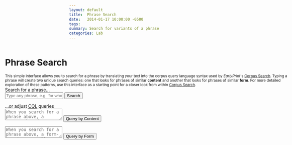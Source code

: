 ```yaml
---
layout: default
title:  Phrase Search
date:   2014-01-17 10:00:00 -0500
tags:
summary: Search for variants of a phrase
categories: Lab
---
```


<div class="background bg-white min-vh-75">
<h1 class="pl3">Phrase Search</h1>
<small class="db w-80 center">This simple interface allows you to search for a phrase by translating your text into the corpus query language syntax used by <em>EarlyPrint</em>'s <a href="http://eplab.artsci.wustl.edu/corpus-frontend-1.2/eebotcp/search/">Corpus Search</a>. Typing a phrase will create two unique search queries: one that looks for phrases of similar <strong>content</strong> and another that looks for phrases of similar <strong>form</strong>. For more detailed exploration of these patterns, use this interface as a starting point for a closer look from within <a href="http://eplab.artsci.wustl.edu/corpus-frontend-1.2/eebotcp/search/">Corpus Search</a>.</small>

<div class="cf h-auto bg-light-blue mw7 center pa4 br2-ns ba b--black-10">
  <div class="fl w-100 tc mb1">Search for a phrase...</div>
  <form id="mainSearch">
   <input class="f6 f5-l input-reset bn fl black-80 bg-white pa3 lh-solid w-100 w-75-m w-80-l br2-ns br--left-ns" type="text" placeholder="Type any phrase, e.g. 'for whom the bell tolls'" id="searchBox" />
   <button class="f6 f5-l button-reset fl pv3 tc bn bg-animate bg-black-70 hover-bg-black white pointer w-100 w-25-m w-20-l br2-ns br--right-ns" type="submit" id="submitSearch">Search</button>
  </form>
  <div class="fl w-100 tc mt4">...or adjust <a href="http://inl.github.io/BlackLab/corpus-query-language.html#using-cql" target="_blank">CQL</a> queries</div>
  <form class="w-50-ns fl pa2" id="contentQuery">
   <textarea class="f6 f5-l input-reset bn fl black-80 bg-white pa3 lh-solid w-100 br2-ns br--left-ns" type="text" placeholder="When you search for a phrase above, a content-based query will autopopulate here" id="contentBox"></textarea>
   <button class="f6 f5-l center db button-reset pv3 tc bn bg-animate bg-black-70 hover-bg-black white pointer br2-ns" type="submit" id="submitContent">Query by Content</button>
  </form>
  <form class="w-50-ns fl pa2" id="formQuery">
   <textarea class="f6 f5-l input-reset bn fl black-80 bg-white pa3 lh-solid w-100 br2-ns br--left-ns" type="text" placeholder="When you search for a phrase above, a form-based query will autopopulate here" id="formBox"></textarea>
   <button class="f6 f5-l center db button-reset pv3 mt3 tc bn bg-animate bg-black-70 hover-bg-black white pointer br2-ns" type="submit" id="submitForm">Query by Form</button>
  </form>
</div>

<div class="w-50-ns fl pr4 pl3">
  <div id="contentResults"></div>
</div>

<div class="w-50-ns fl pr4">
  <div id="formResults"></div>
</div>
</div>

<style>
.background {
  width: 95vw;
  position: absolute;
  left: 2.5%;
  }
</style>

<script type="module">
  import {html, render} from 'https://unpkg.com/lit-html@1.2.0/lit-html.js?module';

  const mainForm = document.getElementById("mainSearch"); //Full form for phrase search
  const contentForm = document.getElementById("contentQuery");
  const formForm = document.getElementById("formQuery");
  const searchInput = document.getElementById("searchBox") //Input box for phrase
  const resultsTemplate = (type, pattern, hits, docInfos) =>
    html`<h2 class="fl">Results by ${type}</h2>
    <a class="fr f6 link dim br2 ph3 pv2 mb2 dib white bg-dark-blue" href="http://eplab.artsci.wustl.edu/corpus-frontend-1.2/eebotcp/search/hits?number=20&first=0&patt=${encodeURIComponent(pattern)}" target="_blank">Go to full results</a>
    <h4 class="fl w-100">First 20 results:</h4>
    <ul class="list f6 center">
      ${hits.map(h => html`
        <li class="fl w-100 lh-copy pv1 ba bl-0 bt-0 br-0 b--dotted b--black-30 gray">
        <div class="b fl w-80 black">${h.match.reg.join(" ")}</div>
        <div class="fl w-20 tr">${docInfos[h.docPid].display_year}</div>
        <div class="fl w-100"><strong>${docInfos[h.docPid].author}</strong> | ${docInfos[h.docPid].display_title.substring(0,50)}...</div>
        </li>`)}
    </ul>
    `;
  const errorTemplate = () =>
  html`<p>No results! Try a different phrase.</p>
  <p>Sometimes an alternate spelling may work. If you're having trouble, use the more detailed <a href="http://eplab.artsci.wustl.edu/corpus-frontend-1.2/eebotcp/search/" target="_blank">Corpus Search</a> interface.</p>`;
  const singleWordTemplate = () =>
  html`<p>Your search has too few words!</p>
  <p> You've either entered just one word, or else your phrase doesn't contain enough distinct nouns or verbs to be searchable. If you'd like to search for a single word or a more specific phrase, use the detailed <a href="http://eplab.artsci.wustl.edu/corpus-frontend-1.2/eebotcp/search/" target="_blank">Corpus Search</a> interface.</p>`;
  const formResults = document.getElementById('formResults');
  const contentResults = document.getElementById('contentResults');

  const getFormQuery = (string) => {
    if (string.split(" ").length <= 1) {
      render(singleWordTemplate(), formResults);
    } else {
    let pattern = string.split(" ").map(word => `[reg="${word}"]`).join("");

    console.log('request 1');

    let request = new Request(`http://eplab.artsci.wustl.edu/proxy_blacklab/eebotcp/hits?number=20&patt=${encodeURIComponent(pattern)}&outputformat=json`);
    return fetch(request)
    .then(response => {
      if (response.status === 200) {
        return response.json();
      } else {
        throw new Error('Something went wrong on api server!');
        render(errorTemplate(), formResults);
      }
    })
    .then(response => {
      if (response.hits.length === 0) {
        render(errorTemplate(), formResults);
      } else {
        let match = response.hits[0].match;
        let new_pattern = match.pos.map(p => {if (p === "xx") { return "[]"} else { return `[pos="${p}"]`}}).join("");
	document.getElementById("formBox").value = new_pattern;
	return new_pattern;
      }

    }).catch(error => {
      console.error(error);
      render(errorTemplate(), formResults);
    });
  }
  }

  const getContentQuery = (string) => {
    let pattern = string.split(" ").map(word => `[reg="${word}"]`).join("");

    console.log('request 2');

    let request = new Request(`http://eplab.artsci.wustl.edu/proxy_blacklab/eebotcp/hits?number=20&patt=${encodeURIComponent(pattern)}&outputformat=json`);
    return fetch(request)
    .then(response => {
      if (response.status === 200) {
        return response.json();
      } else {
        throw new Error('Something went wrong on api server!');
        render(errorTemplate(), contentResults);
      }
    })
    .then(response => {
      if (response.hits.length === 0) {
        render(errorTemplate(), contentResults);
      } else {
        let match = response.hits[0].match;
        let alphabet = "ABCDEFGHIJKLMNOPQRSTUVWXYZ"
        let imp_words = match.lemma.filter((l,idx) => match.pos[idx].startsWith("n") || match.pos[idx].startsWith("v") )
        if (imp_words.length <= 1) {
          render(singleWordTemplate(), contentResults);
        } else {
        let patt_1 = imp_words.map((l,idx,arr) => `${alphabet[idx]}:[lemma="${arr.join("|")}"]`).join("[]{0,5} ");
        let combos = Array.from(alphabet).slice(0,imp_words.length).map((a,i,arr) => arr.slice(i+1).map(b => [a, b])).flat(1)
        let patt_2 = combos.map(c => `${c[0]}.lemma != ${c[1]}.lemma`).join(" & ");
        let new_pattern = `${patt_1} :: ${patt_2}`
	document.getElementById("contentBox").value = new_pattern;
	return new_pattern;
      }
      }

    }).catch(error => {
      console.error(error);
      render(errorTemplate(), contentResults);
    });
  }

  const returnSearchResult = (type,pattern,container) => {

    console.log('request 3');

	let request = new Request(`http://eplab.artsci.wustl.edu/proxy_blacklab/eebotcp/hits?number=20&patt=${encodeURIComponent(pattern)}&outputformat=json`);
        fetch(request)
        .then(response => {
          if (response.status === 200) {
            return response.json();
          } else {
            throw new Error('Something went wrong on api server!');
	    render(errorTemplate(), container);
          }
        })
        .then(response => {
          if (response.hits.length > 0) {
          render(resultsTemplate(type, pattern, response.hits, response.docInfos), container);
          } else { render(errorTemplate(), container) }
        }).catch(error => {
          console.error(error);
	  render(errorTemplate(), container);
        });
  }

  mainForm.onsubmit = function(event) {
    // stop our form submission from refreshing the page
    event.preventDefault();

    let data = searchInput.value; // Get value of text area (usually from a CSV)
    let no_punct = data.replace(/[\.,:";\[\]\(\)\?\!]/g, "")
    getFormQuery(no_punct).then(formQuery => {
      returnSearchResult("Form",formQuery,formResults);
    });
    getContentQuery(no_punct).then(contentQuery => {
      returnSearchResult("Content",contentQuery,contentResults);
    });
  };

  contentForm.onsubmit = function(event) {
    // stop our form submission from refreshing the page
    event.preventDefault();

    let contentQuery = document.getElementById("contentBox").value; // Get value of text area
    returnSearchResult("Content",contentQuery,contentResults);
  };

  formForm.onsubmit = function(event) {
    // stop our form submission from refreshing the page
    event.preventDefault();

    let formQuery = document.getElementById("formBox").value; // Get value of text area
    returnSearchResult("Form",formQuery,formResults);
  };
</script>
